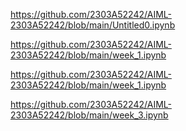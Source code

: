 https://github.com/2303A52242/AIML-2303A52242/blob/main/Untitled0.ipynb

https://github.com/2303A52242/AIML-2303A52242/blob/main/week_1.ipynb

https://github.com/2303A52242/AIML-2303A52242/blob/main/week_1.ipynb

https://github.com/2303A52242/AIML-2303A52242/blob/main/week_3.ipynb
